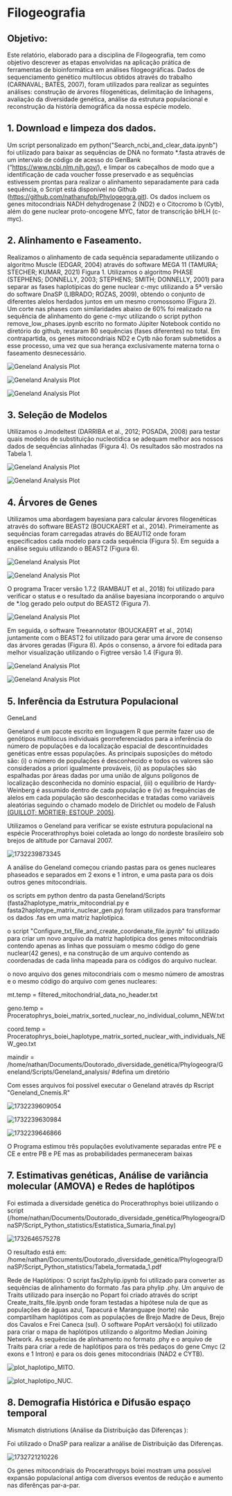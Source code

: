 # Filogeografia

## Objetivo:
Este relatório, elaborado para a disciplina de Filogeografia, tem como objetivo descrever as etapas envolvidas na aplicação prática de ferramentas de bioinformática em análises filogeográficas. Dados de sequenciamento genético multilocus obtidos através do trabalho (CARNAVAL; BATES, 2007), foram utilizados para realizar as seguintes análises: construção de árvores filogenéticas, delimitação de linhagens, avaliação da diversidade genética, análise da estrutura populacional e reconstrução da história demográfica da nossa espécie modelo.

## 1. Download e limpeza dos dados.

Um script personalizado em python("Search_ncbi_and_clear_data.ipynb") foi utilizado para baixar as sequências de DNA no formato *.fasta através de um intervalo de código de acesso do GenBank (“https://www.ncbi.nlm.nih.gov/), e limpar os cabeçalhos de modo que a identificação de cada voucher fosse preservado e as sequências estivessem prontas para realizar o alinhamento separadamente para cada sequência, o Script está disponível no Github (https://github.com/nathanufpb/Phylogeogra.git). Os dados incluem os genes mitocondriais NADH dehydrogenase 2 (ND2) e o Citocromo b (Cytb), além do gene nuclear proto-oncogene MYC, fator de transcrição bHLH (c-myc).

## 2. Alinhamento e Faseamento.

Realizamos o alinhamento de cada sequência separadamente utilizando o algoritmo Muscle (EDGAR, 2004) através do software MEGA 11 (TAMURA; STECHER; KUMAR, 2021) Figura 1. Utilizamos o algoritmo PHASE (STEPHENS; DONNELLY, 2003; STEPHENS; SMITH; DONNELLY, 2001) para separar as fases haplotípicas do gene nuclear c-myc  utilizando a 5ª versão do software DnaSP (LIBRADO; ROZAS, 2009), obtendo o conjunto de diferentes alelos herdados juntos em um mesmo cromossomo (Figura 2). Um corte nas phases com similaridades abaixo de 60% foi realizado na sequência de alinhamento do gene c-myc utilizando o script python remove_low_phases.ipynb escrito no formato Júpiter Notebook contido no diretório do github, restaram 80 sequências (fases diferentes) no total.
Em contrapartida, os genes mitocondriais ND2 e Cytb não foram submetidos a esse processo, uma vez que sua herança exclusivamente materna torna o faseamento desnecessário.

![Geneland Analysis Plot](https://github.com/nathanufpb/Phylogeogra/blob/main/images/Alignament_mega11.png)

![Geneland Analysis Plot](https://github.com/nathanufpb/Phylogeogra/blob/main/images/Phase_nuc.png)

![Geneland Analysis Plot](https://github.com/nathanufpb/Phylogeogra/blob/main/images/Phase_nuc.png)

## 3. Seleção de Modelos

Utilizamos o Jmodeltest (DARRIBA et al., 2012; POSADA, 2008) para testar quais modelos de substituição nucleotídica se adequam melhor aos nossos dados de sequências alinhadas (Figura 4). Os resultados são mostrados na Tabela 1.

![Geneland Analysis Plot](https://github.com/nathanufpb/Phylogeogra/blob/main/images/table_models.png)

![Geneland Analysis Plot](https://github.com/nathanufpb/Phylogeogra/blob/main/images/Jmodeltest_analysis.jpg)

## 4. Árvores de Genes

Utilizamos uma abordagem bayesiana para calcular árvores filogenéticas através do software  BEAST2 (BOUCKAERT et al., 2014). Primeiramente as sequências foram carregadas através do BEAUTI2 onde foram especificados cada modelo para cada sequência (Figura 5). Em seguida a análise seguiu utilizando o BEAST2 (Figura 6).

![Geneland Analysis Plot](https://github.com/nathanufpb/Phylogeogra/blob/main/images/BEAST_analysis.jpg)

![Geneland Analysis Plot](https://github.com/nathanufpb/Phylogeogra/blob/main/images/BEAUTI_insert_on_BEAST.png)

O programa Tracer versão 1.7.2 (RAMBAUT et al., 2018) foi utilizado para verificar o status e o resultado da análise bayesiana incorporando o arquivo de *.log gerado pelo output do BEAST2 (Figura 7).

![Geneland Analysis Plot](https://github.com/nathanufpb/Phylogeogra/blob/main/images/Tracer_result.png)

Em seguida, o software Treeannotator (BOUCKAERT et al., 2014) juntamente com o BEAST2 foi utilizado para gerar uma árvore de consenso das árvores geradas (Figura 8). Após o consenso, a árvore foi editada para melhor visualização utilizando o Figtree versão 1.4 (Figura 9).

![Geneland Analysis Plot](https://github.com/nathanufpb/Phylogeogra/blob/main/images/Treeannotator.png)

![Geneland Analysis Plot](https://github.com/nathanufpb/Phylogeogra/blob/main/images/Trees_results_beast.jpg)

## 5. Inferência da Estrutura Populacional

GeneLand

Geneland é um pacote escrito em linguagem R que permite fazer uso de genótipos multilocus individuais georreferenciados para a inferência do número de populações e da localização espacial de descontinuidades genéticas entre essas populações. As principais suposições do método são: (i) o número de populações é desconhecido e todos os valores são considerados a priori igualmente prováveis, (ii) as populações são espalhadas por áreas dadas por uma união de alguns polígonos de localização desconhecida no domínio espacial, (iii) o equilíbrio de Hardy-Weinberg é assumido dentro de cada população e (iv) as frequências de alelos em cada população são desconhecidas e tratadas como variáveis aleatórias seguindo o chamado modelo de Dirichlet ou modelo de Falush [(GUILLOT; MORTIER; ESTOUP, 2005)](https://www.zotero.org/google-docs/?oUPvZg).

Utilizamos o Geneland para verificar se existe estrutura populacional na espécie Procerathrophys boiei coletada ao longo do nordeste brasileiro sob brejos de altitude por Carnaval 2007.

![1732239873345](image/README/1732239873345.png)

A análise do Geneland começou criando pastas para os genes nucleares phaseados e separados em 2 exons e 1 intron, e uma pasta para os dois outros genes mitocondriais.

os scripts em python dentro da pasta Geneland/Scripts (fasta2haplotype_matrix_mitocondrial.py e fasta2haplotype_matrix_nuclear_gen.py)
foram utilizados para transformar os dados .fas em uma matriz haplotípica.

o script "Configure_txt_file_and_create_coordenate_file.ipynb" foi utilizado para criar um novo arquivo da matriz haplotípica dos genes mitocondriais contendo apenas as linhas que possuiam o mesmo código do gene nuclear(42 genes), e na construção de um arquivo contendo as coordenadas de cada linha mapeada para os códigos do arquivo nuclear.

o novo arquivo dos genes mitocondriais com o mesmo número de amostras e o mesmo código do arquivo com genes nucleares:

mt.temp = filtered_mitochondrial_data_no_header.txt

geno.temp = Proceratophrys_boiei_matrix_sorted_nuclear_no_individual_column_NEW.txt

coord.temp = Proceratophrys_boiei_haplotype_matrix_sorted_nuclear_with_individuals_NEW_geo.txt

maindir = /home/nathan/Documents/Doutorado_diversidade_genética/Phylogeogra/Geneland/Scripts/Geneland_analysis/   #defina um diretório

Com esses arquivos foi possível executar o Geneland através dp Rscript "Geneland_Cnemis.R"

![1732239609054](image/README/1732239609054.png)

![1732239630984](image/README/1732239630984.png)

![1732239646866](image/README/1732239646866.png)

O Programa estimou três populações evolutivamente separadas entre PE e CE e entre PB e PE mas as probabilidades permaneceram baixas

## 7. Estimativas genéticas, Análise de variância molecular (AMOVA) e Redes de haplótipos


   Foi estimada a diversidade genética do Procerathrophys boiei utilizando o script (/home/nathan/Documents/Doutorado_diversidade_genética/Phylogeogra/DnaSP/Script_Python_statistics/Estatistica_Sumaria_final.py)

   ![1732646575278](image/README/1732646575278.png)

   O resultado está em: /home/nathan/Documents/Doutorado_diversidade_genética/Phylogeogra/DnaSP/Script_Python_statistics/Tabela_formatada_1.pdf


Rede de Haplótipos:
   O script fas2phylip.ipynb foi utilizado para converter as sequências de alinhamento do formato .fas para phylip .phy. Um arquivo de Traits utilizado para inserção no Popart foi criado através do script Create_traits_file.ipynb onde foram testadas a hipótese nula de que as populações de águas azul, Tapacurá e Maranguape (norte) não compartilham haplótipos com as populações de Brejo Madre de Deus, Brejo dos Cavalos e Frei Caneca (sul). O software PopArt versão(x) foi utilizado para criar o mapa de haplótipos utilizando o algoritmo Median Joining Network. As sequências de alinhamento no formato .phy e o arquivo de Traits para criar a rede de haplótipos para os três pedaços do gene Cmyc (2 exons e 1 Intron) e para os dois genes mitocondriais (NAD2 e CYTB).

   ![plot_haplotipo_MITO](images/MITOS_haplotip_haplotype_network.jpg).

   ![plot_haplotipo_NUC](images/Cmyc_haplotip_haplotype_network.jpg).




## 8. Demografia Histórica e Difusão espaço temporal

Mismatch distriutions (Análise da Distribuição das Diferenças ):

Foi utilizado o DnaSP para realizar a análise de Distribuição das Diferenças.

![1732721210226](image/README/1732721210226.png)


Os genes mitocondriais do Procerathropys boiei mostram uma possível expansão populacional antiga com diversos eventos de redução e aumento nas diferênças par-a-par.

